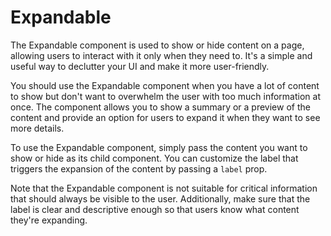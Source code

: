 # Expandable

The Expandable component is used to show or hide content on a page, allowing users to interact with it only when they need to. It's a simple and useful way to declutter your UI and make it more user-friendly.

You should use the Expandable component when you have a lot of content to show but don't want to overwhelm the user with too much information at once. The component allows you to show a summary or a preview of the content and provide an option for users to expand it when they want to see more details.

To use the Expandable component, simply pass the content you want to show or hide as its child component. You can customize the label that triggers the expansion of the content by passing a `label` prop.

Note that the Expandable component is not suitable for critical information that should always be visible to the user. Additionally, make sure that the label is clear and descriptive enough so that users know what content they're expanding.
